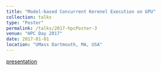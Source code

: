 ```yaml
---
title: "Model-based Concurrent Kerenel Execution on GPU"
collection: talks
type: "Poster"
permalink: /talks/2017-hpcPoster-3
venue: "HPC Day 2017"
date: 2017-01-01
location: "UMass Dartmouth, MA, USA"
---
```


[presentation](https://leimingyu.github.io/files/posters/HPCDay2017_CKE_final.pdf)
